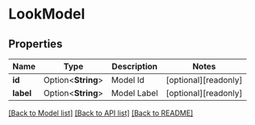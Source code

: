 # LookModel

## Properties

Name | Type | Description | Notes
------------ | ------------- | ------------- | -------------
**id** | Option<**String**> | Model Id | [optional][readonly]
**label** | Option<**String**> | Model Label | [optional][readonly]

[[Back to Model list]](../README.md#documentation-for-models) [[Back to API list]](../README.md#documentation-for-api-endpoints) [[Back to README]](../README.md)


